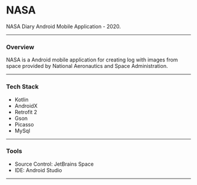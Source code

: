 # NASA

NASA Diary Android Mobile Application - 2020.

---

### **Overview**
NASA is a Android mobile application for creating log with images from space provided by National Aeronautics and Space Administration.

---

### **Tech Stack**
- Kotlin 
- AndroidX
- Retrofit 2
- Gson
- Picasso
- MySql

---

### **Tools**
- Source Control: JetBrains Space
- IDE: Android Studio

---